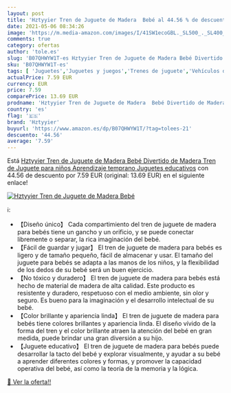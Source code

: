 ```yaml
---
layout: post
title: 'Hztyyier Tren de Juguete de Madera  Bebé al 44.56 % de descuento'
date: 2021-05-06 08:34:26
image: 'https://m.media-amazon.com/images/I/41SW1ecoGBL._SL500_._SL400_.jpg'
comments: true
category: ofertas
author: 'tole.es'
slug: 'B07QHWYW1T-es Hztyyier Tren de Juguete de Madera Bebé Divertido de...'
sku: 'B07QHWYW1T-es'
tags: [ 'Juguetes','Juguetes y juegos','Trenes de juguete','Vehículos de juguete para niños','hztyyier','juguetes', ]
actualPrice: 7.59 EUR
currency: EUR
price: 7.59
comparePrice: 13.69 EUR
prodname: 'Hztyyier Tren de Juguete de Madera  Bebé Divertido de Madera Tren de Juguete para niños Aprendizaje temprano Juguetes educativos'
country: 'es'
flag: '🇪🇸'
brand: 'Hztyyier'
buyurl: 'https://www.amazon.es/dp/B07QHWYW1T/?tag=tolees-21'
descuento: '44.56'
average: '7.59'
---
```


Está [Hztyyier Tren de Juguete de Madera  Bebé Divertido de Madera Tren de Juguete para niños Aprendizaje temprano Juguetes educativos](https://www.amazon.es/dp/B07QHWYW1T/?tag=tolees-21) con 44.56 de descuento por 7.59 EUR (original: 13.69 EUR) en el siguiente enlace!

[![Hztyyier Tren de Juguete de Madera  Bebé](https://m.media-amazon.com/images/I/41SW1ecoGBL._SL500_._SL400_.jpg)](https://www.amazon.es/dp/B07QHWYW1T/?tag=tolees-21)

ℹ️:

- 【Diseño único】 Cada compartimiento del tren de juguete de madera para bebés tiene un gancho y un orificio, y se puede conectar libremente o separar, la rica imaginación del bebé.
- 【Fácil de guardar y jugar】 El tren de juguete de madera para bebés es ligero y de tamaño pequeño, fácil de almacenar y usar. El tamaño del juguete para bebés se adapta a las manos de los niños, y la flexibilidad de los dedos de su bebé será un buen ejercicio.
- 【No tóxico y duradero】 El tren de juguete de madera para bebés está hecho de material de madera de alta calidad. Este producto es resistente y duradero, respetuoso con el medio ambiente, sin olor y seguro. Es bueno para la imaginación y el desarrollo intelectual de su bebé.
- 【Color brillante y apariencia linda】 El tren de juguete de madera para bebés tiene colores brillantes y apariencia linda. El diseño vívido de la forma del tren y el color brillante atraen la atención del bebé en gran medida, puede brindar una gran diversión a su hijo.
- 【Juguete educativo】 El tren de juguete de madera para bebés puede desarrollar la tacto del bebé y explorar visualmente, y ayudar a su bebé a aprender diferentes colores y formas, y promover la capacidad operativa del bebé, así como la teoría de la memoria y la lógica.

[🛒 Ver la oferta!!](https://www.amazon.es/dp/B07QHWYW1T/?tag=tolees-21)

